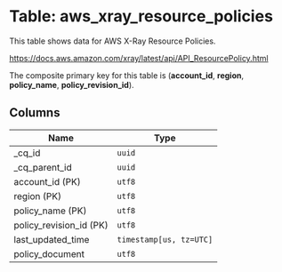# Table: aws_xray_resource_policies

This table shows data for AWS X-Ray Resource Policies.

https://docs.aws.amazon.com/xray/latest/api/API_ResourcePolicy.html

The composite primary key for this table is (**account_id**, **region**, **policy_name**, **policy_revision_id**).

## Columns

| Name          | Type          |
| ------------- | ------------- |
|_cq_id|`uuid`|
|_cq_parent_id|`uuid`|
|account_id (PK)|`utf8`|
|region (PK)|`utf8`|
|policy_name (PK)|`utf8`|
|policy_revision_id (PK)|`utf8`|
|last_updated_time|`timestamp[us, tz=UTC]`|
|policy_document|`utf8`|